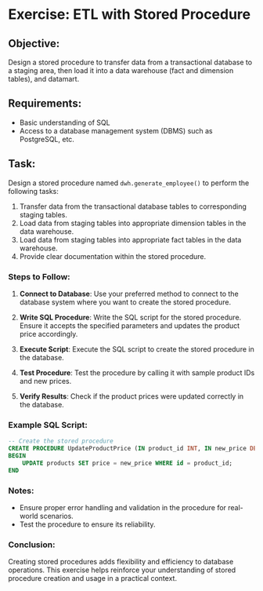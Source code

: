 # Exercise: ETL with Stored Procedure

## Objective:
Design a stored procedure to transfer data from a transactional database to a staging area, then load it into a data warehouse (fact and dimension tables), and datamart.

## Requirements:
- Basic understanding of SQL
- Access to a database management system (DBMS) such as PostgreSQL, etc.

## Task:
Design a stored procedure named `dwh.generate_employee()` to perform the following tasks:
1. Transfer data from the transactional database tables to corresponding staging tables.
2. Load data from staging tables into appropriate dimension tables in the data warehouse.
3. Load data from staging tables into appropriate fact tables in the data warehouse.
5. Provide clear documentation within the stored procedure.

### Steps to Follow:

1. **Connect to Database**: Use your preferred method to connect to the database system where you want to create the stored procedure.

2. **Write SQL Procedure**: Write the SQL script for the stored procedure. Ensure it accepts the specified parameters and updates the product price accordingly.

3. **Execute Script**: Execute the SQL script to create the stored procedure in the database.

4. **Test Procedure**: Test the procedure by calling it with sample product IDs and new prices.

5. **Verify Results**: Check if the product prices were updated correctly in the database.

### Example SQL Script:

```sql
-- Create the stored procedure
CREATE PROCEDURE UpdateProductPrice (IN product_id INT, IN new_price DECIMAL)
BEGIN
    UPDATE products SET price = new_price WHERE id = product_id;
END
```

### Notes:
- Ensure proper error handling and validation in the procedure for real-world scenarios.
- Test the procedure  to ensure its reliability.

### Conclusion:

Creating stored procedures adds flexibility and efficiency to database operations. This exercise helps reinforce your understanding of stored procedure creation and usage in a practical context.
